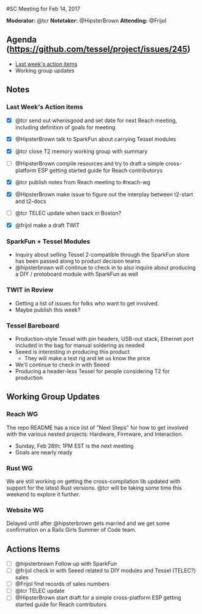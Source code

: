 #SC Meeting for Feb 14, 2017

**Moderator:** @tcr
**Notetaker:** @HipsterBrown 
**Attending:** @Frijol 

## Agenda (https://github.com/tessel/project/issues/245)

* [Last week's action items](https://github.com/tessel/project/blob/master/meetings/2017-02-07.md)
* Working group updates

## Notes 

### Last Week's Action items

* [X] @tcr send out whenisgood and set date for next Reach meeting, including definition of goals for meeting
* [X] @HipsterBrown talk to SparkFun about carrying Tessel modules
* [X] @tcr close T2 memory working group with summary
* [ ] @HipsterBrown compile resources and try to draft a simple cross-platform ESP getting started guide for Reach contributorys
* [X] @tcr publish notes from Reach meeting to #reach-wg
* [X] @HipsterBrown make issue to figure out the interplay between t2-start and t2-docs
* [ ] @tcr TELEC update when back in Boston?
* [X] @frijol make a draft TWIT


### SparkFun + Tessel Modules

- Inquiry about selling Tessel 2-compatible through the SparkFun store has been passed along to product decision teams
- @hipsterbrown will continue to check in to also inquire about producing a DIY / protoboard module with SparkFun as well

### TWIT in Review

- Getting a list of issues for folks who want to get involved.
- Maybe publish this week?

### Tessel Bareboard

- Production-style Tessel with pin headers, USB-out stack, Ethernet port included in the bag for manual soldering as needed
- Seeed is interesting in producing this product
    - They will make a test rig and let us know the price
- We'll continue to check in with Seeed
- Producing a header-less Tessel for people considering T2 for production

## Working Group Updates

### Reach WG

The repo README has a nice list of "Next Steps" for how to get involved with the various nested projects: Hardware, Firmware, and Interaction. 

- Sunday, Feb 26th: 1PM EST is the next meeting
- Goals are nearly ready

### Rust WG

We are still working on getting the cross-compilation lib updated with support for the latest Rust versions. @tcr will be taking some time this weekend to explore it further.

### Website WG

Delayed until after @hipsterbrown gets married and we get some confirmation on a Rails Girls Summer of Code team.

## Actions Items

- [ ] @hipsterbrown Follow up with SparkFun 
- [ ] @frijol check in with Seeed related to DIY modules and Tessel (TELEC?) sales
- [ ] @Frijol find records of sales numbers
- [ ] @tcr TELEC update
- [ ] @HipsterBrown start draft for a simple cross-platform ESP getting started guide for Reach contributors
